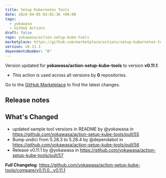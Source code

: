 ```yaml
---
title: Setup Kubernetes Tools
date: 2024-04-05 03:01:36 +00:00
tags:
  - yokawasa
  - GitHub Actions
draft: false
repo: yokawasa/action-setup-kube-tools
marketplace: https://github.com/marketplace/actions/setup-kubernetes-tools
version: v0.11.1
dependentsNumber: "0"
---
```



Version updated for **yokawasa/action-setup-kube-tools** to version **v0.11.1**.
- This action is used across all versions by **0** repositories.

Go to the [GitHub Marketplace](https://github.com/marketplace/actions/setup-kubernetes-tools) to find the latest changes.

## Release notes

## What's Changed
* updated sample tool versions in README by @yokawasa in https://github.com/yokawasa/action-setup-kube-tools/pull/55
* Bump undici from 5.28.3 to 5.28.4 by @dependabot in https://github.com/yokawasa/action-setup-kube-tools/pull/56
* Release v0.11.1 by @yokawasa in https://github.com/yokawasa/action-setup-kube-tools/pull/57


**Full Changelog**: https://github.com/yokawasa/action-setup-kube-tools/compare/v0.11.0...v0.11.1
